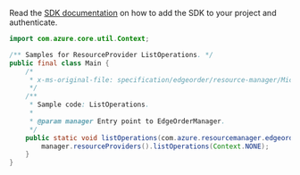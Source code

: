 Read the [SDK documentation](https://github.com/Azure/azure-sdk-for-java/blob/azure-resourcemanager-edgeorder_1.0.0-beta.1/sdk/edgeorder/azure-resourcemanager-edgeorder/README.md) on how to add the SDK to your project and authenticate.

```java
import com.azure.core.util.Context;

/** Samples for ResourceProvider ListOperations. */
public final class Main {
    /*
     * x-ms-original-file: specification/edgeorder/resource-manager/Microsoft.EdgeOrder/stable/2021-12-01/examples/ListOperations.json
     */
    /**
     * Sample code: ListOperations.
     *
     * @param manager Entry point to EdgeOrderManager.
     */
    public static void listOperations(com.azure.resourcemanager.edgeorder.EdgeOrderManager manager) {
        manager.resourceProviders().listOperations(Context.NONE);
    }
}
```
